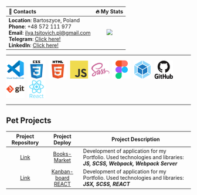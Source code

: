 :mag_right: Contacts | :fire: My Stats
|:---|:---:|
**Location**: Bartoszyce, Poland  </br>  **Phone**: +48 572 111 977  </br>  **Email**: ilya.tsitovich.pl@gmail.com  </br>  **Telegram**: [Click here!]( https://t.me/mr_fischer)  </br>  **LinkedIn**: [Click here!](https://www.linkedin.com/in/itsitovich/)|<img src="https://github-readme-stats.vercel.app/api/top-langs/?username=IliaTsitovich&layout=compact&theme=vision-friendly-dark" width="400">  </br>  

---

<div>
  <img src="https://github.com/devicons/devicon/blob/master/icons/vscode/vscode-original-wordmark.svg"  title="vscode" alt="vscode" height="50"/>&nbsp;
  <img src="https://github.com/devicons/devicon/blob/master/icons/css3/css3-original-wordmark.svg"  title="CSS3" alt="CSS" height="50"/>&nbsp;
  <img src="https://github.com/devicons/devicon/blob/master/icons/html5/html5-original-wordmark.svg" title="HTML5" alt="HTML" height="50"/>&nbsp;
  <img src="https://github.com/devicons/devicon/blob/master/icons/javascript/javascript-original.svg" title="JavaScript" alt="JavaScript" height="50"/>&nbsp;
  <img src="https://github.com/devicons/devicon/blob/master/icons/sass/sass-original.svg" title="sass" alt="sass" height="50"/>&nbsp;
  <img src="https://github.com/devicons/devicon/blob/master/icons/figma/figma-original.svg" title="Figma" alt="Figma" height="50"/>&nbsp;
  <img src="https://github.com/devicons/devicon/blob/master/icons/webpack/webpack-original.svg" title="Webpack" alt="Webpack" height="50"/>&nbsp;
  <img src="https://github.com/devicons/devicon/blob/master/icons/github/github-original-wordmark.svg" title="GitHub" **alt="GitHub" height="50"/>&nbsp;
  <img src="https://github.com/devicons/devicon/blob/master/icons/git/git-original-wordmark.svg" title="Git" **alt="Git" height="50"/>&nbsp;
  <img src="https://github.com/devicons/devicon/blob/master/icons/react/react-original-wordmark.svg" title="React" **alt="React" height="50"/>&nbsp;
</div>

---


## Pet Projects
Project Repository|Project Deploy|Project Description
|:---:|:---:|---
[Link](https://github.com/IliaTsitovich/Books-market-on-API-Google-Books)|[Books-Market](https://IliaTsitovich.github.io/Books-market-on-API-Google-Books)|Development of application for my Portfolio. Used technologies and libraries: ***JS, SCSS, Webpack, Webpack Server***
[Link](https://github.com/IliaTsitovich/Kanban_project)|[Kanban-board REACT](https://IliaTsitovich.github.io/Kanban_project)|Development of application for my Portfolio. Used technologies and libraries: ***JSX, SCSS, REACT***

